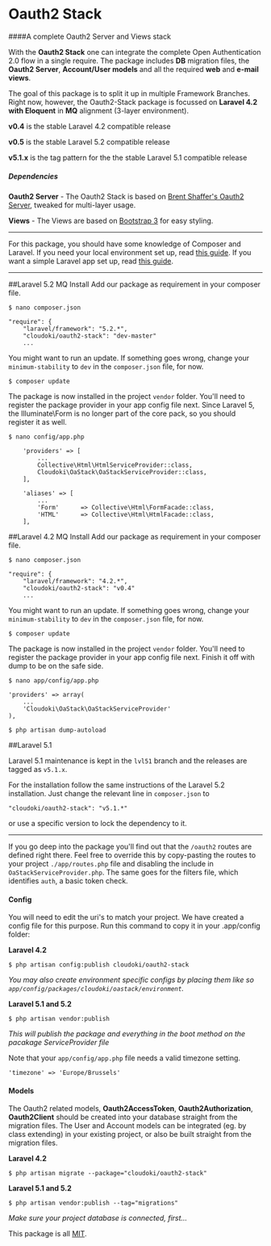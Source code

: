 # Oauth2 Stack
####A complete Oauth2 Server and Views stack

With the **Oauth2 Stack** one can integrate the complete Open Authentication 2.0 flow in a single require.
The package includes **DB** migration files, the **Oauth2 Server**, **Account/User models** and all the required **web** and **e-mail views**.

The goal of this package is to split it up in multiple Framework Branches. Right now, however, the Oauth2-Stack package is focussed on **Laravel 4.2 with Eloquent** in **MQ** alignment (3-layer environment).

**v0.4** is the stable Laravel 4.2 compatible release

**v0.5** is the stable Laravel 5.2 compatible release

**v5.1.x** is the tag pattern for the the stable Laravel 5.1 compatible release

##### Dependencies
**Oauth2 Server** - The Oauth2 Stack is based on [Brent Shaffer's Oauth2 Server](https://github.com/bshaffer/oauth2-server-php), tweaked for multi-layer usage.

**Views** - The Views are based on [Bootstrap 3](http://getbootstrap.com) for easy styling.

---
For this package, you should have some knowledge of Composer and Laravel.
If you need your local environment set up, read [this guide](http://blog.cloudoki.com/set-up-your-local-battleground/). If you want a simple Laravel app set up, read [this guide](http://blog.cloudoki.com/basic-blog-structure-in-laravel-angularjs/).

---

##Laravel 5.2 MQ Install
Add our package as requirement in your composer file.
```
$ nano composer.json
```
```
"require": {
    "laravel/framework": "5.2.*",
    "cloudoki/oauth2-stack": "dev-master"
    ...
```
You might want to run an update. If something goes wrong, change your `minimum-stability` to `dev` in the `composer.json` file, for now.
```
$ composer update
```

The package is now installed in the project `vendor` folder. You'll need to register the package provider in your app config file next.
Since Laravel 5, the Illuminate\Form is no longer part of the core pack, so you should register it as well.
```
$ nano config/app.php
```
```
	'providers' => [
		...
		Collective\Html\HtmlServiceProvider::class,
		Cloudoki\OaStack\OaStackServiceProvider::class,
    ],

	'aliases' => [
		...
        'Form'		=> Collective\Html\FormFacade::class,
        'HTML'		=> Collective\Html\HtmlFacade::class,
    ],
```


##Laravel 4.2 MQ Install
Add our package as requirement in your composer file.
```
$ nano composer.json
```
```
"require": {
    "laravel/framework": "4.2.*",
    "cloudoki/oauth2-stack": "v0.4"
    ...
```
You might want to run an update. If something goes wrong, change your `minimum-stability` to `dev` in the `composer.json` file, for now.
```
$ composer update
```

The package is now installed in the project `vendor` folder. You'll need to register the package provider in your app config file next. Finish it off with dump to be on the safe side.
```
$ nano app/config/app.php
```
```
'providers' => array(
    ...
    'Cloudoki\OaStack\OaStackServiceProvider'
),
```
```
$ php artisan dump-autoload
```

##Laravel 5.1

Laravel 5.1 maintenance is kept in the `lvl51` branch and the releases are tagged as `v5.1.x`.

For the installation follow the same instructions of the Laravel 5.2 installation. Just change the relevant line in `composer.json` to

```
"cloudoki/oauth2-stack": "v5.1.*"
```

or use a specific version to lock the dependency to it.

---

If you go deep into the package you'll find out that the `/oauth2` routes are defined right there.
Feel free to override this by copy-pasting the routes to your project `./app/routes.php` file and disabling the include in `OaStackServiceProvider.php`. The same goes for the filters file, which identifies `auth`, a basic token check.

#### Config
You will need to edit the uri's to match your project. We have created a config file for this purpose. Run this command to copy it in your .app/config folder:

**Laravel 4.2**
```
$ php artisan config:publish cloudoki/oauth2-stack
```
*You may also create environment specific configs by placing them like so `app/config/packages/cloudoki/oastack/environment`.*

**Laravel 5.1 and 5.2**
```
$ php artisan vendor:publish
```
*This will publish the package and everything in the boot method on the pacakage ServiceProvider file*

Note that your `app/config/app.php` file needs a valid timezone setting.
```
'timezone' => 'Europe/Brussels'
```

#### Models
The Oauth2 related models, **Oauth2AccessToken**, **Oauth2Authorization**, **Oauth2Client** should be created into your database straight from the migration files. The User and Account models can be integrated (eg. by class extending) in your existing project, or also be built straight from the migration files.

**Laravel 4.2**
```
$ php artisan migrate --package="cloudoki/oauth2-stack"
```

**Laravel 5.1 and 5.2**
```
$ php artisan vendor:publish --tag="migrations"
```

*Make sure your project database is connected, first...*


This package is all [MIT](http://opensource.org/licenses/MIT).
